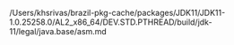 /Users/khsrivas/brazil-pkg-cache/packages/JDK11/JDK11-1.0.25258.0/AL2_x86_64/DEV.STD.PTHREAD/build/jdk-11/legal/java.base/asm.md